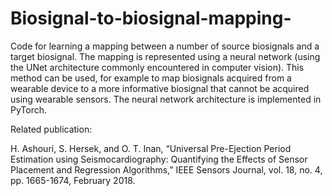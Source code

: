 # Biosignal-to-biosignal-mapping-

Code for learning a mapping between a number of source biosignals and a target biosignal. The mapping is represented using a neural network (using the UNet architecture commonly encountered in computer vision). This method can be used, for example to map biosignals acquired from a wearable device to a more informative biosignal that cannot be acquired using wearable sensors. The neural network architecture is implemented in PyTorch.

Related publication:

H. Ashouri, S. Hersek, and O. T. Inan, “Universal Pre-Ejection Period Estimation using Seismocardiography: Quantifying the Effects of Sensor Placement and Regression Algorithms,” IEEE Sensors Journal, vol. 18, no. 4, pp. 1665-1674, February 2018.
